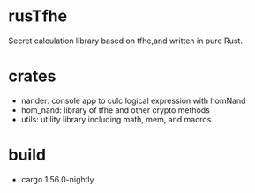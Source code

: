 # rusTfhe
Secret calculation library based on tfhe,and written in pure Rust.

# crates
- nander: console app to culc logical expression with homNand
- hom_nand: library of tfhe and other crypto methods
- utils: utility library including math, mem, and macros

# build
- cargo 1.56.0-nightly


